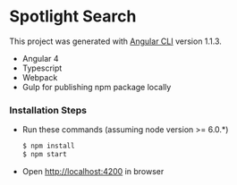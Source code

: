 # Spotlight Search
This project was generated with [Angular CLI](https://github.com/angular/angular-cli) version 1.1.3.
- Angular 4
- Typescript
- Webpack
- Gulp for publishing npm package locally

### Installation Steps

- Run these commands (assuming node version >= 6.0.*)

    ```bash
    $ npm install
    $ npm start
    ```
- Open [http://localhost:4200](http://localhost:4200) in browser


